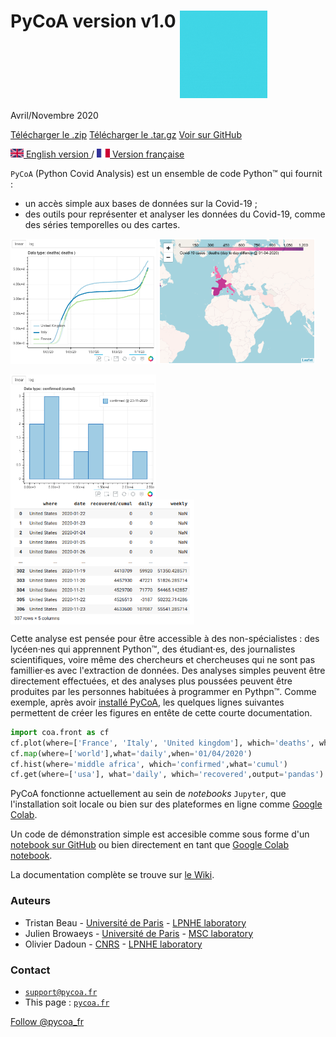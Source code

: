 #  PyCoA version v1.0 <img src="fig/logo-anime.gif" width="140px" align=top> 
Avril/Novembre 2020

<section id="downloads" class="clearfix">
  <a href="https://github.com/coa-project/pycoa/zipball/main" id="download-zip" class="button" target=_blank><span>Télécharger le .zip</span></a>
  <a href="https://github.com/coa-project/pycoa/tarball/main" id="download-tar-gz" class="button" target=_blank><span>Télécharger le .tar.gz</span></a>
  <a href="https://github.com/coa-project/pycoa/" id="view-on-github" class="button" target=_blank><span>Voir sur GitHub</span></a>
</section>

[<img src="fig/UK.png" height="14px" alt="UK flag"> English  version ](http://pycoa.fr) / 
[ <img src="fig/FR.png" height="14px" alt="FR flag"> Version française ](http://pycoa.fr/index_FR) 

`PyCoA` (Python Covid Analysis) est un ensemble de code Python™ qui fournit :
- un accès simple aux bases de données sur la Covid-19 ;
- des outils pour représenter et analyser les données du Covid-19, comme des séries temporelles ou des cartes.

<img src="fig/pycoa_plot_example.png" height="200px" align=top> <img src="fig/pycoa_map_example.png" height="200px" align=bottom> 

<img src="fig/pycoa_hist_example.png" height="200px" align=top> <img src="fig/pycoa_get_example.png" height="200px" align=top>

Cette analyse est pensée pour être accessible à des non-spécialistes : des lycéen·nes qui apprennent Python™, des étudiant·es, des journalistes scientifiques, voire même des chercheurs et chercheuses qui ne sont pas famillier·es avec l'extraction de données. Des analyses simples peuvent être directement effectuées, et des analyses plus poussées peuvent être produites par les personnes habituées à programmer en Pythpn™. Comme exemple, après avoir <a href="https://github.com/coa-project/pycoa/wiki/FR:Install" target=_blank>installé PyCoA</a>, les quelques lignes suivantes permettent de créer les figures en entête de cette courte documentation.

```python
import coa.front as cf
cf.plot(where=['France', 'Italy', 'United kingdom'], which='deaths', what='cumul')
cf.map(where=['world'],what='daily',when='01/04/2020')
cf.hist(where='middle africa', which='confirmed',what='cumul')
cf.get(where=['usa'], what='daily', which='recovered',output='pandas')
```

PyCoA fonctionne actuellement au sein de _notebooks_ `Jupyter`, que l'installation soit locale ou bien sur des plateformes en ligne comme <a href="https://colab.research.google.com/" target=_blank>Google Colab</a>.

Un code de démonstration simple est accesible comme sous forme d'un <a href="https://github.com/coa-project/coabook/blob/master/demo_pycoa.ipynb" target=_blank >notebook sur GitHub</a> ou bien directement en tant que <a href="https://colab.research.google.com/github/coa-project/coabook/blob/master/demo_pycoa.ipynb">Google Colab notebook</a>.

La documentation complète se trouve sur <a href="https://github.com/coa-project/pycoa/wiki/FR:Home" target=_blank>le Wiki</a>.

### Auteurs

* Tristan Beau - [Université de Paris](http://u-paris.fr) - [LPNHE laboratory](http://lpnhe.in2p3.fr/)
* Julien Browaeys - [Université de Paris](http://u-paris.fr) - [MSC laboratory](http://www.msc.univ-paris-diderot.fr/)
* Olivier Dadoun - [CNRS](http://cnrs.fr) - [LPNHE laboratory](http://lpnhe.in2p3.fr/)

### Contact
* [`support@pycoa.fr`](mailto:support@pycoa.fr)
* This page : [`pycoa.fr`](http://pycoa.fr)

<a href="https://twitter.com/pycoa_fr?ref_src=twsrc%5Etfw" class="twitter-follow-button" data-show-count="false">Follow @pycoa_fr</a>
<script async src="https://platform.twitter.com/widgets.js" charset="utf-8"></script>
